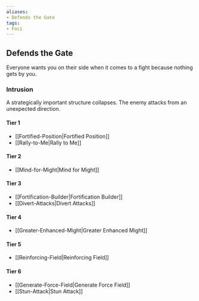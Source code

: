 ```yaml
---
aliases:
- Defends the Gate
tags:
- Foci
---
```


  
## Defends the Gate  
Everyone wants you on their side when it comes to a fight because nothing gets by you.  
 ### Intrusion  
A strategically important structure collapses. The enemy attacks from an unexpected direction.   
#### Tier 1    
* [[Fortified-Position|Fortified Position]]  
* [[Rally-to-Me|Rally to Me]]  
#### Tier 2    
* [[Mind-for-Might|Mind for Might]]  
#### Tier 3    
  - [[Fortification-Builder|Fortification Builder]]  
  - [[Divert-Attacks|Divert Attacks]]  
#### Tier 4    
* [[Greater-Enhanced-Might|Greater Enhanced Might]]  
#### Tier 5    
* [[Reinforcing-Field|Reinforcing Field]]  
#### Tier 6    
  - [[Generate-Force-Field|Generate Force Field]]  
  - [[Stun-Attack|Stun Attack]]